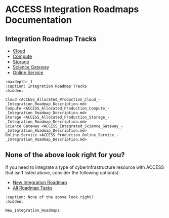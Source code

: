 # ACCESS Integration Roadmaps Documentation

## Integration Roadmap Tracks

* [Cloud](ACCESS_Allocated_Production_Cloud_-_Integration_Roadmap_Description.md)
* [Compute](ACCESS_Allocated_Production_Compute_-_Integration_Roadmap_Description.md)
* [Storage](ACCESS_Allocated_Production_Storage_-_Integration_Roadmap_Description.md)
* [Science Gateway](ACCESS_Integrated_Science_Gateway_-_Integration_Roadmap_Description.md)
* [Online Service](ACCESS_Production_Online_Service_-_Integration_Roadmap_Description.md)

```{toctree}
:maxdepth: 1
:caption: Integration Roadmap Tracks
:hidden:

Cloud <ACCESS_Allocated_Production_Cloud_-_Integration_Roadmap_Description.md>
Compute <ACCESS_Allocated_Production_Compute_-_Integration_Roadmap_Description.md>
Storage <ACCESS_Allocated_Production_Storage_-_Integration_Roadmap_Description.md>
Science Gateway <ACCESS_Integrated_Science_Gateway_-_Integration_Roadmap_Description.md>
Online Service <ACCESS_Production_Online_Service_-_Integration_Roadmap_Description.md>
```

## None of the above look right for you?

If you need to integrate a type of cyberinfrastructure resource with ACCESS that isn't
listed above, consider the following option(s):

* [New Integration Roadmap](New_Integration_Roadmaps.rst)
* [All Roadmap Tasks](tasks/index.md)

```{toctree}
:caption: None of the above look right?
:hidden:

New_Integration_Roadmaps
```
